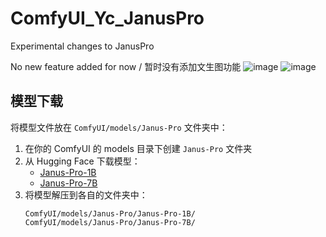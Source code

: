 # ComfyUI_Yc_JanusPro
Experimental changes to JanusPro

No new feature added for now / 暂时没有添加文生图功能
![image](https://github.com/user-attachments/assets/d4d4ae8b-3d8c-4969-9d90-4b59879b4f11)
![image](https://github.com/user-attachments/assets/3168d79e-d862-4c1a-b77b-17c651a5d694)

## 模型下载

将模型文件放在 `ComfyUI/models/Janus-Pro` 文件夹中：
1. 在你的 ComfyUI 的 models 目录下创建 `Janus-Pro` 文件夹
2. 从 Hugging Face 下载模型：
   - [Janus-Pro-1B](https://huggingface.co/deepseek-ai/Janus-Pro-1B)
   - [Janus-Pro-7B](https://huggingface.co/deepseek-ai/Janus-Pro-7B)
3. 将模型解压到各自的文件夹中：
   ```
   ComfyUI/models/Janus-Pro/Janus-Pro-1B/
   ComfyUI/models/Janus-Pro/Janus-Pro-7B/
   ```
